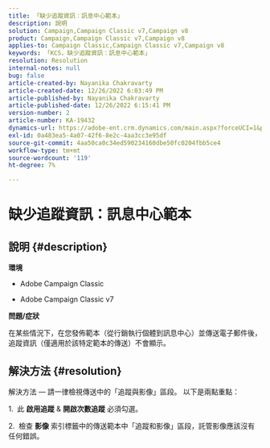 ```yaml
---
title: 「缺少追蹤資訊：訊息中心範本」
description: 說明
solution: Campaign,Campaign Classic v7,Campaign v8
product: Campaign,Campaign Classic v7,Campaign v8
applies-to: Campaign Classic,Campaign Classic v7,Campaign v8
keywords: 「KCS，缺少追蹤資訊：訊息中心範本」
resolution: Resolution
internal-notes: null
bug: false
article-created-by: Nayanika Chakravarty
article-created-date: 12/26/2022 6:03:49 PM
article-published-by: Nayanika Chakravarty
article-published-date: 12/26/2022 6:15:41 PM
version-number: 2
article-number: KA-19432
dynamics-url: https://adobe-ent.crm.dynamics.com/main.aspx?forceUCI=1&pagetype=entityrecord&etn=knowledgearticle&id=bfc5e9a0-4785-ed11-81ac-6045bd006b4b
exl-id: 0a483ea5-4a07-42f6-8e2c-4aa3cc3e95df
source-git-commit: 4aa50ca0c34ed590234160dbe50fc0204fbb5ce4
workflow-type: tm+mt
source-wordcount: '119'
ht-degree: 7%

---
```


# 缺少追蹤資訊：訊息中心範本

## 說明 {#description}


<b>環境</b>

- Adobe Campaign Classic

- Adobe Campaign Classic v7

<b>問題/症狀</b>

在某些情況下，在您發佈範本（從行銷執行個體到訊息中心）並傳送電子郵件後，追蹤資訊（僅適用於該特定範本的傳送）不會顯示。


## 解決方法 {#resolution}


解決方法 — 請一律檢視傳送中的「追蹤與影像」區段。 以下是兩點重點：

1.  此 <b>啟用追蹤</b> &amp; <b>開啟次數追蹤</b> 必須勾選。

2.  檢查 <b>影像</b> 索引標籤中的傳送範本中「追蹤和影像」區段，託管影像應該沒有任何錯誤。
